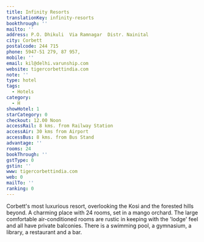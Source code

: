 ```yaml
---
title: Infinity Resorts
translationKey: infinity-resorts
bookthrough: ''
mailto: ''
address: P.O. Dhikuli  Via Ramnagar  Distr. Nainital
city: Corbett
postalcode: 244 715
phone: 5947-51 279, 87 957,
mobile: ''
email: kil@delhi.varunship.com
website: tigercorbettindia.com
note: ''
type: hotel
tags:
  - Hotels
category:
  - H
showHotel: 1
starCategory: 0
checkout: 12.00 Noon
accessRail: 8 kms. from Railway Station
accessAir: 30 kms from Airport
accessBus: 8 kms. from Bus Stand
advantage: ''
rooms: 24
bookThrough: ''
gstType: 0
gstin: ''
www: tigercorbettindia.com
web: 0
mailTo: ''
ranking: 0
---
```







Corbett's most luxurious resort, overlooking the Kosi and the forested hills beyond.  A charming place with 24 rooms, set in a mango orchard. The large comfortable air-conditioned rooms are rustic in keeping with the 'lodge' feel and all have private balconies. There is a swimming pool, a gymnasium, a library, a restaurant and a bar.